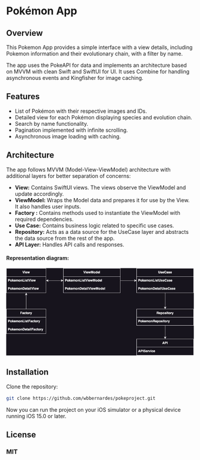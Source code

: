 # Pokémon App

## Overview

This Pokemon App provides a simple interface with a view details, including Pokemon information and their evolutionary chain, with a filter by name.

The app uses the PokeAPI for data and implements an architecture based on MVVM with clean Swift and SwiftUI for UI. It uses Combine for handling asynchronous events and Kingfisher for image caching.

## Features

- List of Pokémon with their respective images and IDs.
- Detailed view for each Pokémon displaying species and evolution chain.
- Search by name functionality.
- Pagination implemented with infinite scrolling.
- Asynchronous image loading with caching.

## Architecture

The app follows MVVM (Model-View-ViewModel) architecture with additional layers for better separation of concerns:

- **View:** Contains SwiftUI views. The views observe the ViewModel and update accordingly.
- **ViewModel:** Wraps the Model data and prepares it for use by the View. It also handles user inputs.
- **Factory :** Contains methods used to instantiate the ViewModel with required dependencies.
- **Use Case:** Contains business logic related to specific use cases.
- **Repository:** Acts as a data source for the UseCase layer and abstracts the data source from the rest of the app.
- **API Layer:** Handles API calls and responses.

#### Representation diagram:
![preview](./diagram.jpg)

## Installation

Clone the repository:

```bash
git clone https://github.com/wbbernardes/pokeproject.git
```
Now you can run the project on your iOS simulator or a physical device running iOS 15.0 or later.

## License 

### MIT
